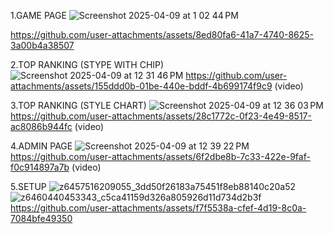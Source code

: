 


1.GAME PAGE
![Screenshot 2025-04-09 at 1 02 44 PM](https://github.com/user-attachments/assets/02cd7f19-c611-4aa6-aa08-ed86ec1ca2fa)

https://github.com/user-attachments/assets/8ed80fa6-41a7-4740-8625-3a00b4a38507

2.TOP RANKING (STYPE WITH CHIP)
![Screenshot 2025-04-09 at 12 31 46 PM](https://github.com/user-attachments/assets/c7413212-8749-4a6a-90dd-e505c060964c)
https://github.com/user-attachments/assets/155ddd0b-01be-440e-bddf-4b699174f9c9    (video)


3.TOP RANKING (STYLE CHART)
![Screenshot 2025-04-09 at 12 36 03 PM](https://github.com/user-attachments/assets/97984fcf-4544-4255-9592-d787db8e4858)
https://github.com/user-attachments/assets/28c1772c-0f23-4e49-8517-ac8086b944fc (video)

4.ADMIN PAGE
![Screenshot 2025-04-09 at 12 39 22 PM](https://github.com/user-attachments/assets/3329e7e7-2550-42eb-b5ab-9e09ce00fcff)
https://github.com/user-attachments/assets/6f2dbe8b-7c33-422e-9faf-f0c914897a7b (video) 

5.SETUP
![z6457516209055_3dd50f26183a75451f8eb88140c20a52](https://github.com/user-attachments/assets/d1aed398-add2-47d1-8a72-3f07aa7c2018)
![z6460440453343_c5ca41159d326a805926d11d734d2b3f](https://github.com/user-attachments/assets/8a82ce35-d733-4bc2-bc85-f6b91e53b50e)
https://github.com/user-attachments/assets/f7f5538a-cfef-4d19-8c0a-7084bfe49350



